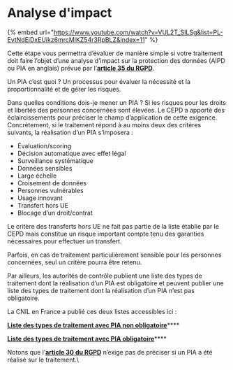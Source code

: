 # Analyse d'impact

{% embed url="https://www.youtube.com/watch?v=VUL2T_SILSg&list=PL-EvtNdEiDxEUikz6mrcMlKZ54r3RpBLZ&index=11" %}

Cette étape vous permettra d’évaluer de manière simple si votre traitement doit faire l’objet d’une analyse d’impact sur la protection des données (AIPD ou  PIA en anglais) prévue par l’[**article 35 du RGPD**](https://www.cnil.fr/fr/reglement-europeen-protection-donnees/chapitre4#Article35).&#x20;

Un PIA c’est quoi ? Un processus pour évaluer la nécessité et la proportionnalité et de gérer les risques.&#x20;

Dans quelles conditions dois-je mener un PIA ? Si les risques pour les droits et libertés des personnes concernées sont élevées. Le  CEPD a apporté des éclaircissements pour préciser le champ d’application de cette exigence. Concrètement, si le traitement répond à au moins deux des critères suivants, la réalisation d’un PIA s’imposera :&#x20;

* Évaluation/scoring
* Décision automatique avec effet légal
* Surveillance systématique
* Données sensibles
* Large échelle
* Croisement de données
* Personnes vulnérables
* Usage innovant
* Transfert hors UE
* Blocage d’un droit/contrat

Le critère des transferts hors UE ne fait pas partie de la liste établie par le CEPD mais constitue un risque important compte tenu des garanties nécessaires pour effectuer un transfert.&#x20;

Parfois, en cas de traitement particulièrement sensible pour les personnes concernées, seul un critère pourra être retenu.&#x20;

Par ailleurs, les autorités de contrôle publient une liste des types de traitement dont la réalisation d’un PIA est obligatoire et peuvent publier une liste des types de traitement dont la réalisation d’un PIA n’est pas obligatoire.&#x20;

La CNIL en France a publié ces deux listes accessibles ici :&#x20;

[**Liste des types de traitement avec PIA non obligatoire**](https://www.cnil.fr/sites/default/files/atoms/files/liste-traitements-aipd-non-requise.pdf)****

[**Liste des types de traitement avec PIA obligatoire**](https://www.cnil.fr/sites/default/files/atoms/files/liste-traitements-aipd-requise.pdf)****

Notons que l’[**article 30 du RGPD**](https://www.cnil.fr/fr/reglement-europeen-protection-donnees/chapitre4#Article30) n’exige pas de préciser si un PIA a été réalisé sur le traitement.\
